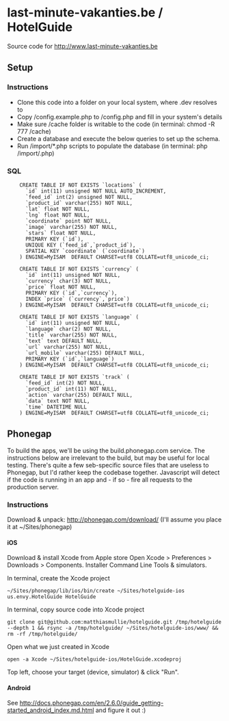 # last-minute-vakanties.be / HotelGuide

Source code for http://www.last-minute-vakanties.be

## Setup

### Instructions

* Clone this code into a folder on your local system, where <something>.dev resolves to
* Copy /config.example.php to /config.php and fill in your system's details
* Make sure /cache folder is writable to the code (in terminal: chmod -R 777 <your-folder>/cache)
* Create a database and execute the below queries to set up the schema.
* Run /import/*.php scripts to populate the database (in terminal: php <your-folder>/import/<feed-name>.php)

### SQL

        CREATE TABLE IF NOT EXISTS `locations` (
          `id` int(11) unsigned NOT NULL AUTO_INCREMENT,
          `feed_id` int(2) unsigned NOT NULL,
          `product_id` varchar(255) NOT NULL,
          `lat` float NOT NULL,
          `lng` float NOT NULL,
          `coordinate` point NOT NULL,
          `image` varchar(255) NOT NULL,
          `stars` float NOT NULL,
          PRIMARY KEY (`id`),
          UNIQUE KEY (`feed_id`,`product_id`),
          SPATIAL KEY `coordinate` (`coordinate`)
        ) ENGINE=MyISAM  DEFAULT CHARSET=utf8 COLLATE=utf8_unicode_ci;

        CREATE TABLE IF NOT EXISTS `currency` (
          `id` int(11) unsigned NOT NULL,
          `currency` char(3) NOT NULL,
          `price` float NOT NULL,
          PRIMARY KEY (`id`,`currency`),
          INDEX `price` (`currency`,`price`)
        ) ENGINE=MyISAM  DEFAULT CHARSET=utf8 COLLATE=utf8_unicode_ci;

        CREATE TABLE IF NOT EXISTS `language` (
          `id` int(11) unsigned NOT NULL,
          `language` char(2) NOT NULL,
          `title` varchar(255) NOT NULL,
          `text` text DEFAULT NULL,
          `url` varchar(255) NOT NULL,
          `url_mobile` varchar(255) DEFAULT NULL,
          PRIMARY KEY (`id`,`language`)
        ) ENGINE=MyISAM  DEFAULT CHARSET=utf8 COLLATE=utf8_unicode_ci;

        CREATE TABLE IF NOT EXISTS `track` (
          `feed_id` int(2) NOT NULL,
          `product_id` int(11) NOT NULL,
          `action` varchar(255) DEFAULT NULL,
          `data` text NOT NULL,
          `time` DATETIME NULL
        ) ENGINE=MyISAM  DEFAULT CHARSET=utf8 COLLATE=utf8_unicode_ci;

## Phonegap

To build the apps, we'll be using the build.phonegap.com service.
The instructions below are irrelevant to the build, but may be useful for local testing.
There's quite a few seb-specific source files that are useless to Phonegap, but I'd rather keep the codebase together.
Javascript will detect if the code is running in an app and - if so - fire all requests to the production server.

### Instructions

Download & unpack: http://phonegap.com/download/ (I'll assume you place it at ~/Sites/phonegap)

#### iOS

Download & install Xcode from Apple store
Open Xcode > Preferences > Downloads > Components. Installer Command Line Tools & simulators.

In terminal, create the Xcode project

    ~/Sites/phonegap/lib/ios/bin/create ~/Sites/hotelguide-ios us.envy.HotelGuide HotelGuide

In terminal, copy source code into Xcode project

    git clone git@github.com:matthiasmullie/hotelguide.git /tmp/hotelguide --depth 1 && rsync -a /tmp/hotelguide/ ~/Sites/hotelguide-ios/www/ && rm -rf /tmp/hotelguide/

Open what we just created in Xcode

    open -a Xcode ~/Sites/hotelguide-ios/HotelGuide.xcodeproj

Top left, choose your target (device, simulator) & click "Run".

#### Android

See http://docs.phonegap.com/en/2.6.0/guide_getting-started_android_index.md.html and figure it out :)
